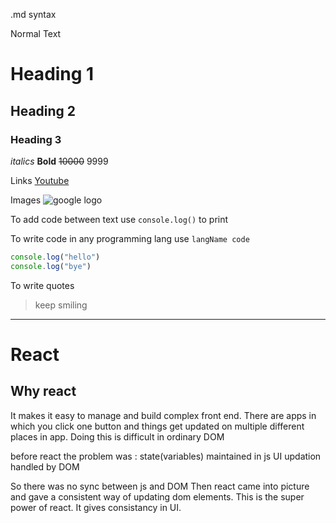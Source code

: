 .md syntax

Normal Text

# Heading 1  
## Heading 2
### Heading 3

_italics_
**Bold**
~~10000~~ 9999

Links
[Youtube](https://youtube.com "youtube")

Images
![google logo](https://www.google.com/images/branding/googlelogo/2x/googlelogo_light_color_272x92dp.png)


To add code between text
use `console.log()` to print

To write code in any programming lang use ```langName code```

```javascript
console.log("hello")
console.log("bye")

```

To write quotes
>keep smiling

---

# React

## Why react
It makes it easy to manage and build complex front end. There are apps in which you click one button and things get updated on multiple different places in app. Doing this is difficult in ordinary DOM

before react the problem was : state(variables) maintained in js
UI updation handled by DOM

So there was no sync between js and DOM Then react came into picture and gave a consistent way of updating dom elements. This is the super power of react. It gives consistancy in UI.
